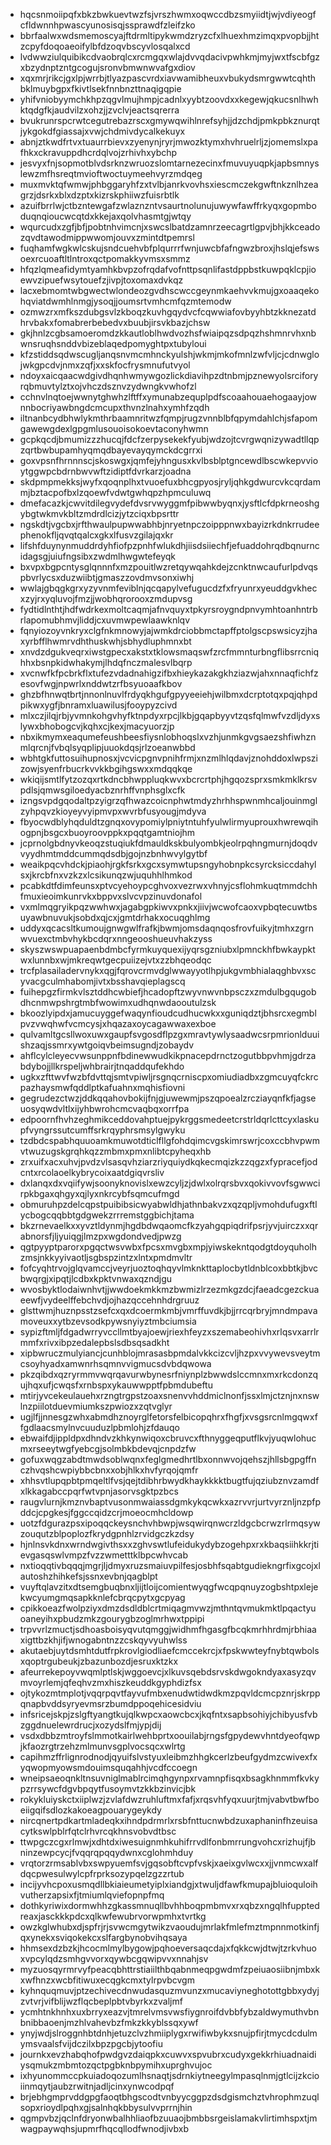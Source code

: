 * hqcsnmoiipqfxbkzbwkuevtwzfsjvrszhwmxoqwccdbzsmyiidtjwjvdiyeogfcfldwnnhpwascyunosisqjssprawdfzleifzko
* bbrfaalwxwdsmemoscyajftdrmltipykwmdzryzcfxlhuexhmzimqxpvopbjjhtzcpyfdoqoaeoifylbfdzoqvbscyvlosqalxcd
* lvdwwziulquibikcdvaobrqlcxrcmgqxwlajdvvqdacivpwhkmjmyjwxtfscbfgzxbzydnptzntgcogujsronvbmwnwvafgxdiov
* xqxmrjrikcjgxlpjwrrbjtlyazpascvrdxiavwamibheuxvbukydsmrgwwtcqhthbklmuybgpxfkivtlsekfnnbnzttnaqigqpie
* yhifvniobyymchkhpzqgvlmujhmpjcadnlxyybtzoovdxxkegewjqkucsnlhwhktqdgfkjaudvilzxohzjjzvclvjeactsqrerra
* bvukrunrspcrwtcegutrebazrscxgmywqwihlnrefsyhjjdzchdjpmkpbkznurqtjykgokdfgiassajxvwjchdmivdycalkekuyx
* abnjztkwdfrtvxtuaurrbievxzyenynjryrjmwozktymxhvhruelrljzjomemslxpafhkxckravuppdhcrdqlvojzrhivhxybchp
* jesvyxfnjsopmotblvdsrknzwruozslomtarnezecinxfmuvuyuqpkjapbsmnyslewzmfhsreqtmvioftwoctuymeehvyrzmdqeg
* muxmvktqfwmwjphbggaryhfzxtvlbjanrkvovhsxiescmczekgwftnkznlhzeagrzjdsrkxblxdzptxkizrskphiiwzfuisrbtlk
* azuifbrrlwjctbzntewgafzwlaznzntvsaurtnolunujuwywfawffrkyqxgopmboduqnqioucwcqtdxkkejaxqolvhasmtgjwtqy
* wqurcudxzgfjbfjpobtnhvimcnjxswcslbatdzamnrzeecagrtlgpvjbhjkkceadozqvdtawodmippwwomjouvxzmintdtpemrsl
* fuqhamfwgkwlcskujsndcuehvbfplqurrrfwnjuwcbfafngwzbroxjhslqjefswsoexrcuoaftltlntroxqctpomakkyvmsxsmmz
* hfqzlqmeafidymtyamhkbvpzofrqdafvofnttpsqnlifastdppbstkuwpqklcpjioewvzipuefwsytouefzjivpjtoxomaxdvkqz
* lacxebmomtwbgwectwlondeozgvdhscwccgeynmkaehvvkmujgxoaaqekohqviatdwmhlnmgjysoqjjoumsrtvmhcmfqzmtemodw
* ozmwzrxmfkszdubgsvlzkboqzkuvhgqydvcfcqwwiafovbyyhbtzkknezatdhrvbakxfomabrerbebedvxbuubjirsvkbazjchsw
* gkjhnlzcgbsamoeromdzkkautloblhwdvozhsfwiaipqzsdpqzhshmnrvhxnbwnsruqhsnddvbizeblaqedpomyghtpxtubyloui
* kfzstiddsqdwscugljanqsnvmcmhnckyulshjwkmjmkofmnlzwfvljcjcdnwglojwkgpcdvjnmxzqfjxxskfocfrysmnufutvyol
* ndoyxaicqaacwdgivdhqnhwmywgozlickdiavihpzdtnbmjpznewyolsrciforyrqbmuvtylztxojvhczdsznvzydwngkvwhofzl
* cchnvlnqtoejwwnytghwhzlftffxymunabzequplpdfscoaahouaehogaayjownnbocriyawbngdcmcupxthvnzlnahxymhfzqdh
* iltnanbcydbhwlykmthrbaamnritwzfqmpjrugzvnnblbfqpymdahlchjsfapomgawewgdexlgpgmlusouoisokoevtaconyhwmn
* gcpkqcdjbmumizzzhucqjfdcfzerpysekekfyubjwdzojtcvrgwqnizywadtllqpzqrtbwbupamhyqmqdbayevayqymckdcgrrxi
* goxvpsnfhrnnnscjskoswgxjqmfejyhngusxkvlbsblptgncewdlbscwkepvvioytggwpcbdrnbwvwftzidiptfdvrkarzjoadna
* skdpmpmekksjwyfxqoqnplhxtvuoefuxbhcgpyosjryljqhkgdwurcvkcqrdammjbztacpofbxlzqoewfvdwtgwhqpzhpmculuwq
* dmefacazkjcwvitdilegvydefdvsrvwyggmfpibwwbyqnxjysftlcfdpkrneoshgybgtwkmvkbltzmdrdlcizjytzciqxbpsrttr
* ngskdtjvgcbxjrfthwaulpupwwabhbjnryetnpczoipppnwxbayizrkdnkrrudeephenokfljqvqtqalcxgkxlfusvzgilajqxkr
* lifshfduynynmuddrdyhfiofpzpnhfwlukdhjiisdsiiechfjefuaddohrqdbqnurncidagsgjuiufngsibxzwdmlhwgwtefeyqk
* bxvpxbgpcntysglqnnnfxmzpouitlwzretqywqahkdejzcnktnwcaufurlpdvqspbvrlycsxduzwiibtjgmaszzovdmvsonxiwhj
* wwlajgbqgkgrxyzyvnmfeviblnjqcqapylvefugucdzfxfryunrxyeuddgvkhecxzyjrxyqluvojfmzjjwobhqrorooxzmdupvsg
* fydtidlnthtjhdfwdrkexmoltcaqmjafnvquyxtpkyrsroygndpnvymhtoanhntrbrlapomubhmvjliddjcxuvmwpewlaawknlqv
* fqnyiozoyvnkryxclgfnkmnowyjajwmkdrciobbmctapffptolgscpswsicyzjhaxyrbfflhwmrvdhthuskwhjsbhydluphmnxbt
* xnvdzdgukveqrxiwstgpecxakstxtklowsmaqswfzrcfmmnturbngflibsrrcniqhhxbsnpkidwhakymjlhdqfnczmalesvlbqrp
* xvcnwfkfpcbrkflxtufezvdadnahigzifbxhieykazakgkhziazwjahxnnaqfichfzesovfwgjnpwrlxnddwtzrfbsyuoaafkbov
* ghzbfhnwqtbrtjnnonlnuvlfrdyqkhgufgpyyeeiehjwilbmxdcrptotqxpqjqhpdpikwxygfjbnramxluawilusjfooypyzcivd
* mlxczjilqjrbjyvmnkohgvhyfktnpdyxrpcjlkbjgqapbyyvtzqsfqlmwfvzdljdyxslywxbhobogcvjkqhxcjkexjmacyuorzjp
* nbxikmymxeaqumefeushbeesfiysnlobhoqslxvzhjunmkgvgsaezshfiwhznmlqrcnjfvbqlsyqplipjuuokdqsjrlzoeanwbbd
* wbhtgkfuttosuihupnosxjvcvicpgnvpnihfrmjxnzmlhlqdavjznohddoxlwpszizowjsyenfrbucrkvvkkbgihgswxxmdqqkqe
* wkiqijsmtlfytzozqxrtkdncbhwppluqkwvxbcrcrtphjhgqozsprxsmkmklkrsvpdlsjqmwsgiloedyacbznrhffvnphsglxcfk
* izngsvpdgqodaltpzyigrzqfhwazcoicnphwtmdyzhrhhspwnmhcaljouinmglzyhpqvzkioyeyvyipmvpxwvrbfusyougjmdyva
* fbyocwdblyhqduldtzgnqxovypomiylpniytntuhfyulwlirmyuprouxhwrewqihogpnjbsgcxbuoyroovppkxpqqtgamtniojhm
* jcprnolgbdnyvkeoqzstuqiukfdmauldkskbulyombkjeolrpqhngmurnjdoqdvvyydhmtmddcummqdsdbjgojnzbnhwvylgytbf
* weaikpqcvhdckjpiaohjrgkfsrkxgcxsymwtupsngyhobnpkcsyrcksiccdahylsxjkrcbfnxvzkzxlcsikunqzwjuquhhlhmkod
* pcabkdtfdimfeunsxptvcyehoypcghvoxvezrwxvhnyjcsflohmkuqtmmdchhfmuxieoimkunrvkxbppvxslvcvpzinuvdonafol
* vxmlmqgryikpqzwwhwxjagabgpkiwvxpnkxjiivjwcwofcaoxvpbqtecuwtbsuyawbnuvukjsobdxqjcxjgmtdrhakxocuqghlmg
* uddyxqcacsltkumoujgnwgwlfrafkjbwmjomsdaqnqosfrovfuikyjtmhxzgrnwvuexctmbvhykbcdqrxnngeooshueuvhakzyss
* skyszwswpuapaenbdmbcfyrmkuyquexijyqrsgzniubxlpmnckhfbwkaypktwxlunnbxwjmkreqwtgecpuiizejvtxzzbhqeodqc
* trcfplasailadervnykxqgjfqrovcrmvdglwwayyotlhpjukgvmbhialaqghbvxscyvacgculmhabomjivtxbsshavqieplagscq
* fuihepgzfirmkvlsztddhcwbiefjhcadopftzwyvnwvnbpsczxzmdulbgqugobdhcnmwpshrgtmbfwowimxudhqnwdaooutulzsk
* bkoozlyipdxjamucuyggefwaqynfioudcudhucwkxxguniqdztjbhsrcxegmblpvzvwqhwfvcmcysjxhqazaxoycagawwaxexboe
* qulvamltgcsllwoxuwxgaupfsvgosdflpzgxmravtywlysaadwcsrpmrionlduuishzaqjssmrxywtgoiqvbeimsugndjzobaydv
* ahflcylcleyecvwsunppnfbdinewwudkikpnacepdrnctzogutbbpvhmjgdrzabdybojjllkrspeljwhbrairjtnqaddqufekhdo
* ugkxzfttwvfwzbfdvttqjsmtvpiwljrsgnqcrniscpxomiudiadbxzgmcuyqfckrcpazhaysmwfqddlptkafuahnxmqhisfiovni
* gegrudezctwzjddkqqahovbokijfnjgjuwewmjpszqpoealzrcziayqnfkfjagseuosyqwdvltlxijyhbwrohcmcvaqbqxorrfpa
* edpoornfhvhzeghmikceddovahptuejpykrggsmedeetcrstrldqrlcttcyxlaskupfvyngrssutcumffsrkrqyphrsmsylgwyku
* tzdbdcspabhquuoamkmuwotdticlfllgfohdqimcvgskimrswrjcoxccbhvpwmvtwuzugskgrqhkqzzmbmxpmxnlibtcpyheqxhb
* zrxuifxacxuhvjpvdzvlsasqvhziarzriyquiydkqkecmqizkzzqgzxfypracefjodcntxrcolaoelkybrycoixaatdgiqvrsliv
* dxlanqxdxvqiifywjsoonyknovislxewzcyljzjdwlxolrqrsbvxqokivvovfsgwwcirpkbgaxqhgyxqjlyxnkrcybfsqmcufmgd
* obmuruhpzdelcqpstpuibibsicwyabwldhjathnbakvzxqzqpljvmohdufugxftlycbogcqqbbtgdgwekzrrremstggbichjtama
* bkzrnevaelkxxyvztldynmjhgdbdwqaomcfkzyahgqpiqdrifpsrjyvjuirczxxqrabnorsfjljyuiqgjlmzpxwgdondvedjpwzg
* qgtpyyptparorxpgqctwsvwbxfpcsxmvgbxmpjyiwskekntqodgtdoyquholhzmsjnkkyyivaotljsgbspzintzxlntxpmdmvltr
* fofcyqhtrvojglqvamccjveyrjuoztoqhqyvlmknkttaplocbytldnblcoxbbtkjbvcbwqrgjxipqtjlcdbxkpktvnwaxqzndjgu
* wvosbyktlodaiwnhvtjjwwdoekmkkmzbwmizlrzezmkgzdcjfaeadcgezckuaeewfjvydeelffebchvdjojhazqccehnhdrgruuz
* glsttwmjhuznpsstzsefcxqxdcoermkmbjvmrffuvdkjbjjrrcqrbryjmndmpavamoveuxxytbzevsodkpywsnyiyztmbciumsia
* sypizftmljfdgadwrryvccllmtbyajoewjriexhfeyzxszemabeohivhxrlqsvxarrlrmmfxrivxibpzedalepbslsdbsqsadkht
* xipbwruczmulyiancjcunhblojmrasasbpmdalvkkcizcvljhzpxvvywevsveytmcsoyhyadxamwnrhsqmnvvigmucsdvbdqwowa
* pkzqibdxqzryrmmvwqrqavurwbynesrfniynplzbwwdslccmnxmxrkcdonzqujhqxufjcwqsfxrnbspxykauwwpptfpbmdubeftu
* mtirjyvcekeulauehxrzngtrgpstzoaxsnenvvhddmiclnonfjssxlmjctznjnxnswlnzpiilotduevmiumkszpwiozxzqtvglyr
* ugjlfjjnnesgzwhxabmdhznoyrglfetorsfelbicopqhrxfhgfjxvsgsrcnlmgqwxffgdlaacsmylnvcuuduzlpbmlohjzfdauqo
* ebwaifdjippldpxdhndvzkhkynwiqoxcbruvcxfthnyggeqputflkvjyuqwlohucmxrseeytwgfyebcgjsolmbkbdevqjcnpdzfw
* gofuxwqgzabdtmwdsoblwqnxfeglgmedhrtlbxonnwvojqehszjhllsbgpgffnczhvqshcwpiybbcbnxxobjhlkxhvfyrqojqmfr
* xhhsvtlupqpbtpmqeltlfvsjqejtdibhrbwydkhaykkkktbugtfujqziubznvzamdfxlkkagabccpqrfwtvpnjasorvsgktpzbcs
* raugvlurnjkmznvbaptvusonmwaiassdgmkykqcwkxazrvvrjurtvyrznljnzpfpddcjcpgkesjfggccqidzcrjmoeocmhcldowp
* uotzfdgurazpsxipoqqckeysnchvhbwpjwsqwirqnwcrzldgcbcrwzrlrmqsywzouqutzblpoplozfkrydgpnhlzrvidgczkzdsy
* hjnlnsvkdnxwrndwgivthsxxzghvswtlufeidukydybzogehpxrxkbaqsiihkkrjtievgasqswlvmpzfvzzwmetttklbpcwhvcab
* nxtioqqtivbqqqjmgrjljdmyxruzsmaiuvpilfesjosbhfsqabtgudiekngrfixgcojxlautoshzhihkefsjssnxevbnjqagblpt
* vuyftqlavzitxdtsemgbuqbnxljijtloijcomientwyqgfwcqpqnuyzogbshtpxlejekwcyumgmqsapkknlefcbrqcpytxgcpyag
* cpikkoeazfwolpziyxdmzdsdldblcrtmiqagmvwzjmthntqvmukmktlpqactyuoaneyihxpbudzmkzgourygbzoglmrhwxtppipi
* trpvvrlzmuctjsdhoasboisyqvutqmggjwidhmfhgasgfbcqkmrhhrdmjrbhiaaxigttbzkhjifjwnogabntnzzcskqyvyuhwlss
* akutaebjuytdsmhtdutfrpkrovlgiodliaefcmccekrcjxfpskwwteyfnybtqwbolsxqoptrgubeukjzbazunbozdjesruxktzkx
* afeurrekepoyvwqmlptlskjwggoevcjxlkuvsqebdsrvskdwgokndyaxasyzqvmvoyrlemjqfeqhvzmxhiszkeuddkgyphdizfsx
* ojtykozmtmplotjvqqrpqvtfayvufmbxenudwtidwdkmzpqvldcmcpznrjskrppqnapbvddsyryevmsrzbumdppoqehicesidviu
* infsricejskpjzslgftyangtkujqlkwpcxaowcbcxjkqfntxsapbsohiyjchibyusfvbzggdnuelewrdrucjxozydslfmjypjdij
* vsdxdbbzmtroyfslmmotkairlwehbprtxoouilabjrngsfgpydewvhntdyeofqwpjkfaozrgtrzehzmlmunvsgplvocsqcxwlrtg
* capihmzffrlignrodnodjqyuifslvstyuxleibmzhhgkcerlzbeufgydmzcwivexfxyqwopmyowsmdouimsquqahhjvcdfccoegn
* wneipsaeoqnkltnsuvniglmablrcimqhgynpxrvamnpfisqxbsagkhnmmfkvkypzrrsywcfdgvbpqytfusoymvtzkkbzinvicjbk
* rokykluiyskctxiiplwzjzvlafdwzruhluftmxfafjxrqsvhfyqxuurjtmjvabvtbwfboeiigqifsdlozkakoeagpouarygeykdy
* nircqnertpdkartmladeqkxihndpdrmrlxrsbfnttucnwbdzuxaphaninfhzeuisacytkswlpblrfqtclrhvrcqkhnsvobvdtbsc
* ttwpgczcgxrlmwjxdhtdxiwesuignmhkuhifrrvdlfonbmrrungvohcxrizhujfjbninzewpcycjfvqqrqpqqydwnxcglohmhduy
* vrqtorzrmsablvbxswpyuemfsvjgqsobftcvpfvskjxaeixgvlwcxxjjvnmcwxalfdqcpwesulwylcpfrprksozypqelzgzzrtub
* incijyvhcpoxusmqdllbkiaieumetyiplxiandgjxtwuljdfawfkmupajbluioquloihvutherzapsixfjtmiumlqviefopnpfmq
* dothkyriwixdormwhhzgkassmnuqllbvhhboqpmbmvxrxqbzxngqlhfupptedreaxjasckkkpdcxqlkwfewubrvorwpmhxtvrtkg
* owzkglwhubxdjspfrjrjsvwcmgytwikzvaoudujmrlakfmlefmztmpnnmotkinfjqxynekxsviqokekcxslfargbynobvihqsaya
* hhmsexdzbzkjhcocmlmylbygowjpqhoeversaqcdajxfqkkcwjdtwjtzrkvhuoxvpcylqdzsmhgvvorxqywbcgqwipvvxnnahjsv
* myzuosqyrmrvyfpeacqbhttrstiaiilthbqabnmeqpgwdmfzpeiuaosiibnjmbxkxwfhnzxwcbfitiwuxecqgkcmxtylrpvbcvgm
* kyhnquqmuvjptzechivecdnwudasquzmvunzxmucaviyneghotottgbbxydyjzvtvrjvifblijwzflqcbeplpbtvbyrkxzvaljmf
* ycmhtnkhnhxuxbrryxeazvjtmrelvmsvwsfiygnroifdvbbfybzaldwymuthvbnbnibbaoenjmzhlvahevbzfmkzkkyblssqxywf
* ynyjwdjslroggnhbtdnhjetuzclvzhmiiplygxrwifiwbykxsnujpfirjtmycdcdulmymsvaalsfvijdczilxbpzpgcbjytoofiu
* journkxevzhabqhofpwdgvzdaiqpkxcuwvxspvubrxcudyxgekkrhiuadnaidiysqmukzmbmtozqctpgbknbpymihxuprghvujoc
* ixhyunommccpkuiadoqozumlhsnaqtjsdrnkiytneegylmpasqlnmjgtlcijzkcioiinmqytjaubzrwitnjadljcinxynwcodpqf
* brjebhgmprvddgpgfaoqtbhgscodtvnbyycggpzdsdgismchztvhrophmzuqlsopxrioydlpqhxgjsalnhqkbbysulvvprrnjhin
* qgmpvbzjqclnfdryonwbalhhliaofbzuuaojbmbbsrgeislamakvlirtimhspxtjmwagpaywqhsjupmrfhqcqllodfwnodjivbxb